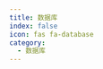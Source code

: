```yaml
---
title: 数据库
index: false
icon: fas fa-database
category:
  - 数据库
---
```


<div class="catalog-display-container">
  <Catalog hideHeading />
</div>